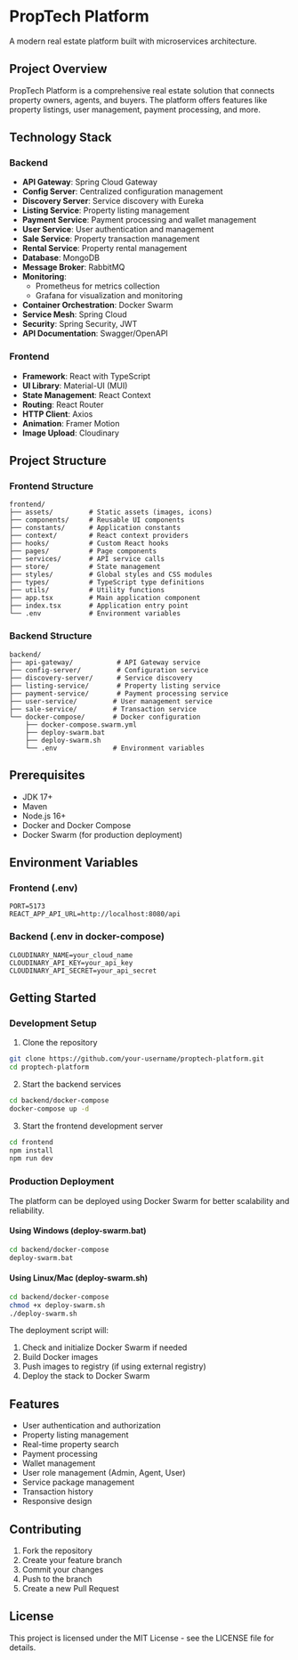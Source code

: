 # PropTech Platform

A modern real estate platform built with microservices architecture.

## Project Overview

PropTech Platform is a comprehensive real estate solution that connects property owners, agents, and buyers. The platform offers features like property listings, user management, payment processing, and more.

## Technology Stack

### Backend
- **API Gateway**: Spring Cloud Gateway
- **Config Server**: Centralized configuration management
- **Discovery Server**: Service discovery with Eureka
- **Listing Service**: Property listing management
- **Payment Service**: Payment processing and wallet management
- **User Service**: User authentication and management
- **Sale Service**: Property transaction management
- **Rental Service**: Property rental management
- **Database**: MongoDB
- **Message Broker**: RabbitMQ
- **Monitoring**: 
  - Prometheus for metrics collection
  - Grafana for visualization and monitoring
- **Container Orchestration**: Docker Swarm
- **Service Mesh**: Spring Cloud
- **Security**: Spring Security, JWT
- **API Documentation**: Swagger/OpenAPI

### Frontend
- **Framework**: React with TypeScript
- **UI Library**: Material-UI (MUI)
- **State Management**: React Context
- **Routing**: React Router
- **HTTP Client**: Axios
- **Animation**: Framer Motion
- **Image Upload**: Cloudinary

## Project Structure

### Frontend Structure
```
frontend/
├── assets/         # Static assets (images, icons)
├── components/     # Reusable UI components
├── constants/      # Application constants
├── context/        # React context providers
├── hooks/          # Custom React hooks
├── pages/          # Page components
├── services/       # API service calls
├── store/          # State management
├── styles/         # Global styles and CSS modules
├── types/          # TypeScript type definitions
├── utils/          # Utility functions
├── app.tsx         # Main application component
├── index.tsx       # Application entry point
└── .env            # Environment variables
```

### Backend Structure
```
backend/
├── api-gateway/           # API Gateway service
├── config-server/         # Configuration service
├── discovery-server/      # Service discovery
├── listing-service/       # Property listing service
├── payment-service/       # Payment processing service
├── user-service/         # User management service
├── sale-service/         # Transaction service
└── docker-compose/       # Docker configuration
    ├── docker-compose.swarm.yml
    ├── deploy-swarm.bat
    ├── deploy-swarm.sh
    └── .env              # Environment variables
```

## Prerequisites

- JDK 17+
- Maven
- Node.js 16+
- Docker and Docker Compose
- Docker Swarm (for production deployment)

## Environment Variables

### Frontend (.env)
```
PORT=5173
REACT_APP_API_URL=http://localhost:8080/api
```

### Backend (.env in docker-compose)
```
CLOUDINARY_NAME=your_cloud_name
CLOUDINARY_API_KEY=your_api_key
CLOUDINARY_API_SECRET=your_api_secret
```

## Getting Started

### Development Setup

1. Clone the repository
```bash
git clone https://github.com/your-username/proptech-platform.git
cd proptech-platform
```

2. Start the backend services
```bash
cd backend/docker-compose
docker-compose up -d
```

3. Start the frontend development server
```bash
cd frontend
npm install
npm run dev
```

### Production Deployment

The platform can be deployed using Docker Swarm for better scalability and reliability.

#### Using Windows (deploy-swarm.bat)
```bash
cd backend/docker-compose
deploy-swarm.bat
```

#### Using Linux/Mac (deploy-swarm.sh)
```bash
cd backend/docker-compose
chmod +x deploy-swarm.sh
./deploy-swarm.sh
```

The deployment script will:
1. Check and initialize Docker Swarm if needed
2. Build Docker images
3. Push images to registry (if using external registry)
4. Deploy the stack to Docker Swarm

## Features

- User authentication and authorization
- Property listing management
- Real-time property search
- Payment processing
- Wallet management
- User role management (Admin, Agent, User)
- Service package management
- Transaction history
- Responsive design

## Contributing

1. Fork the repository
2. Create your feature branch
3. Commit your changes
4. Push to the branch
5. Create a new Pull Request

## License

This project is licensed under the MIT License - see the LICENSE file for details.